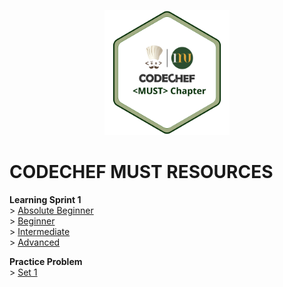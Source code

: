 <p align="center">
        <img src="img/Copy of College Chapters Logo - _Short Name_.png" width=200 height=200> </img>
</p> 



# CODECHEF MUST RESOURCES 
**Learning Sprint 1** <br/>
         > [Absolute Beginner](LearningSprint1/AbsoluteBeginner.md)<br/>
         > [Beginner](LearningSprint1/Beginner.md)<br/>
         > [Intermediate](LearningSprint1/Intermediate.md)<br/>
         > [Advanced](LearningSprint1/Advanced.md)<br/>
         
**Practice Problem**<br/>
         > [Set 1](PracticeProblems/Set1.md)<br/>
